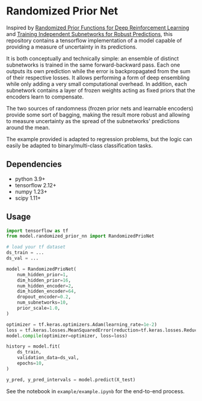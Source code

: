 # Randomized Prior Net

Inspired by [Randomized Prior Functions for Deep Reinforcement Learning](https://arxiv.org/pdf/1806.03335.pdf) and [Training Independent Subnetworks for Robust Predictions](https://arxiv.org/pdf/2010.06610.pdf), this repository contains a tensorflow implementation of a model capable of providing a measure of uncertainty in its predictions.

It is both conceptually and technically simple: an ensemble of distinct subnetworks is trained in the same forward-backward pass. Each one outputs its own prediction while the error is backpropagated from the sum of their respective losses. It allows performing a form of deep ensembling while only adding a very small computational overhead. In addition, each subnetwork contains a layer of frozen weights acting as fixed priors that the encoders learn to compensate.

The two sources of randomness (frozen prior nets and learnable encoders) provide some sort of bagging, making the result more robust and allowing to measure uncertainty as the spread of the subnetworks' predictions around the mean.

The example provided is adapted to regression problems, but the logic can easily be adapted to binary/multi-class classification tasks.

## Dependencies

- python 3.9+
- tensorflow 2.12+
- numpy 1.23+
- scipy 1.11+

## Usage

```python
import tensorflow as tf
from model.randomized_prior_nn import RandomizedPrioNet

# load your tf dataset
ds_train = ...
ds_val = ...

model = RandomizedPrioNet(
    num_hidden_prior=1,
    dim_hidden_prior=16,
    num_hidden_encoder=2,
    dim_hidden_encoder=64,
    dropout_encoder=0.2,
    num_subnetworks=10,
    prior_scale=1.0,
)

optimizer = tf.keras.optimizers.Adam(learning_rate=1e-2)
loss = tf.keras.losses.MeanSquaredError(reduction=tf.keras.losses.Reduction.SUM_OVER_BATCH_SIZE)
model.compile(optimizer=optimizer, loss=loss)

history = model.fit(
    ds_train,
    validation_data=ds_val,
    epochs=10,
)

y_pred, y_pred_intervals = model.predict(X_test)
```

See the notebook in `example/example.ipynb` for the end-to-end process.
